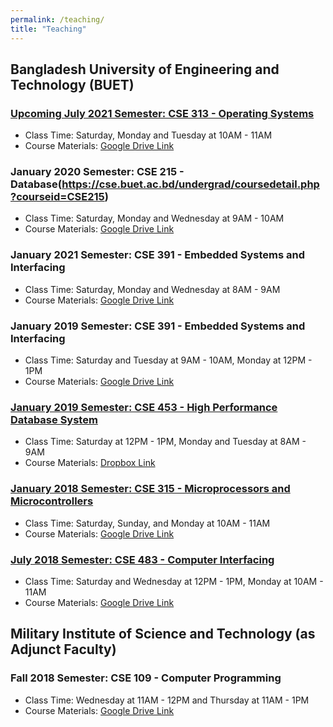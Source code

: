 ```yaml
---
permalink: /teaching/
title: "Teaching"
---
```



## Bangladesh University of Engineering and Technology (BUET)
### [Upcoming July 2021 Semester: CSE 313 - Operating Systems](https://cse.buet.ac.bd/undergrad/coursedetail.php?courseid=CSE313)
- Class Time: Saturday, Monday and Tuesday at 10AM - 11AM
- Course Materials: [Google Drive Link](https://drive.google.com/drive/folders/1ZDeWPbEdZUBl3LUqzsxMs8GQqqnHtgAW?usp=sharing)

### January 2020 Semester: CSE 215 - Database(https://cse.buet.ac.bd/undergrad/coursedetail.php?courseid=CSE215)
- Class Time: Saturday, Monday and Wednesday at 9AM - 10AM
- Course Materials: [Google Drive Link](https://drive.google.com/drive/folders/1EEYgstCWxU_UkWaltXEsAXuyj2ujFgUr?usp=sharing)


### January 2021 Semester: CSE 391 - Embedded Systems and Interfacing
- Class Time: Saturday, Monday and Wednesday at 8AM - 9AM
- Course Materials: [Google Drive Link](https://drive.google.com/drive/folders/11qLla2XzAl9BKUC0hMGgLdwgfWl7hd1P?usp=sharing)

### January 2019 Semester: CSE 391 - Embedded Systems and Interfacing
- Class Time: Saturday and Tuesday at 9AM - 10AM, Monday at 12PM - 1PM
- Course Materials: [Google Drive Link](https://drive.google.com/drive/folders/1jO786sX03pgxanhOaw8_NbdN-f1KVWk1?usp=sharing)


### [January 2019 Semester: CSE 453 - High Performance Database System](https://cse.buet.ac.bd/undergrad/coursedetail.php?courseid=CSE453)
- Class Time: Saturday at 12PM - 1PM, Monday and Tuesday at 8AM - 9AM
- Course Materials: [Dropbox Link](https://www.dropbox.com/sh/1bv9vc97ksemypb/AAAe3QKJC3sR76Kq2p7xl__wa?dl=0)

### [January 2018 Semester: CSE 315 - Microprocessors and Microcontrollers](https://cse.buet.ac.bd/undergrad/coursedetail.php?courseid=CSE315)
- Class Time: Saturday, Sunday, and Monday at 10AM - 11AM
- Course Materials: [Google Drive Link](https://drive.google.com/drive/folders/193MJWC0mbwY_0Lu4HvujitvijRsJNjoi?usp=sharing)

### [July 2018 Semester: CSE 483 - Computer Interfacing](https://cse.buet.ac.bd/undergrad/coursedetail.php?courseid=CSE483)
- Class Time: Saturday and Wednesday at 12PM - 1PM, Monday at 10AM - 11AM
- Course Materials: [Google Drive Link](https://drive.google.com/drive/folders/1KIt3kX0B_YGRSQQpLRaXioGJ05gwKINm?usp=sharing)

## Military Institute of Science and Technology (as Adjunct Faculty)
### Fall 2018 Semester: CSE 109 - Computer Programming
- Class Time: Wednesday at 11AM - 12PM and Thursday at 11AM - 1PM
- Course Materials: [Google Drive Link](https://drive.google.com/drive/folders/0B-NLmIc4lz_TLXBIeGFDRGZHRk0?resourcekey=0-wTMmIerQA-Xgxdyr_d6lFQ&usp=sharing)




